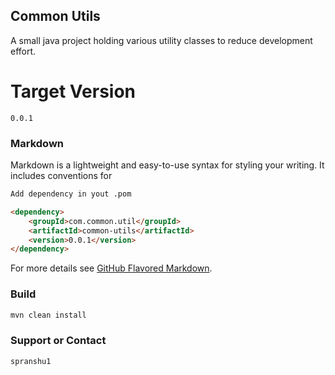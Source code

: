 ## Common Utils

A small java project holding various utility classes to reduce development effort. 

# Target Version

`0.0.1`

### Markdown

Markdown is a lightweight and easy-to-use syntax for styling your writing. It includes conventions for

```markdown
Add dependency in yout .pom

<dependency>
	<groupId>com.common.util</groupId>
	<artifactId>common-utils</artifactId>
	<version>0.0.1</version>	
</dependency>

```

For more details see [GitHub Flavored Markdown](https://guides.github.com/features/mastering-markdown/).

### Build

```markdown
mvn clean install
```

### Support or Contact
```
spranshu1
```